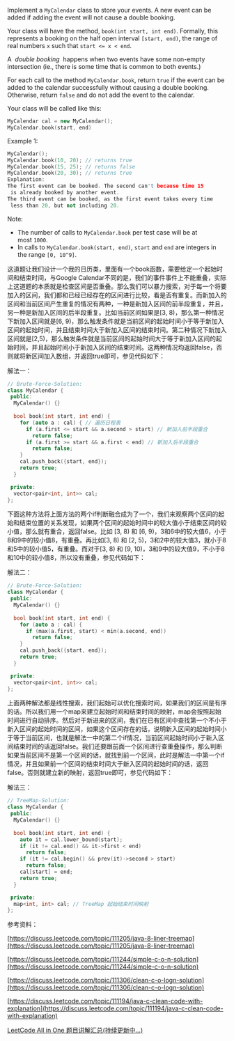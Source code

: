 Implement a `MyCalendar` class to store your events. A new event can be added if adding the event will not cause a double booking.

Your class will have the method, `book(int start, int end)`. Formally, this represents a booking on the half open interval `[start, end)`, the range of real numbers `x` such that `start <= x < end`.

A  _double booking_  happens when two events have some non-empty intersection (ie., there is some time that is common to both events.)

For each call to the method `MyCalendar.book`, return `true` if the event can be added to the calendar successfully without causing a double booking. Otherwise, return `false` and do not add the event to the calendar.

Your class will be called like this:

```cpp
MyCalendar cal = new MyCalendar();
MyCalendar.book(start, end)
```

Example 1:

```cpp
MyCalendar();
MyCalendar.book(10, 20); // returns true
MyCalendar.book(15, 25); // returns false
MyCalendar.book(20, 30); // returns true
Explanation: 
The first event can be booked. The second can't because time 15
 is already booked by another event.
The third event can be booked, as the first event takes every time
 less than 20, but not including 20.
```

Note:

- The number of calls to `MyCalendar.book` per test case will be at most `1000`.
- In calls to `MyCalendar.book(start, end)`, `start` and `end` are integers in the range `[0, 10^9]`.

这道题让我们设计一个我的日历类，里面有一个book函数，需要给定一个起始时间和结束时间，与Google Calendar不同的是，我们的事件事件上不能重叠，实际上这道题的本质就是检查区间是否重叠。那么我们可以暴力搜索，对于每一个将要加入的区间，我们都和已经已经存在的区间进行比较，看是否有重复。而新加入的区间和当前区间产生重复的情况有两种，一种是新加入区间的前半段重复，并且，另一种是新加入区间的后半段重复。比如当前区间如果是[3, 8)，那么第一种情况下新加入区间就是[6, 9)，那么触发条件就是当前区间的起始时间小于等于新加入区间的起始时间，并且结束时间大于新加入区间的结束时间。第二种情况下新加入区间就是[2,5)，那么触发条件就是当前区间的起始时间大于等于新加入区间的起始时间，并且起始时间小于新加入区间的结束时间。这两种情况均返回false，否则就将新区间加入数组，并返回true即可，参见代码如下：

解法一：

```cpp
// Brute-Force-Solution:
class MyCalendar {
 public:
  MyCalendar() {}
    
  bool book(int start, int end) {
    for (auto a : cal) { // 遍历日程表
      if (a.first <= start && a.second > start) // 新加入前半段重合
        return false;
      if (a.first >= start && a.first < end) // 新加入后半段重合
        return false;
    }
    cal.push_back({start, end});
    return true;
  }

 private:
  vector<pair<int, int>> cal;
};
```

下面这种方法将上面方法的两个if判断融合成为了一个，我们来观察两个区间的起始和结束位置的关系发现，如果两个区间的起始时间中的较大值小于结束区间的较小值，那么就有重合，返回false。比如 [3, 8) 和 [6, 9)，3和6中的较大值6，小于8和9中的较小值8，有重叠。再比如[3, 8) 和 [2, 5)，3和2中的较大值3，就小于8和5中的较小值5，有重叠。而对于[3, 8) 和 [9, 10)，3和9中的较大值9，不小于8和10中的较小值8，所以没有重叠，参见代码如下：

解法二：

```cpp
// Brute-Force-Solution:
class MyCalendar {
 public:
  MyCalendar() {}
    
  bool book(int start, int end) {
    for (auto a : cal) {
      if (max(a.first, start) < min(a.second, end))
        return false;
    }
    cal.push_back({start, end});
    return true;
  }

 private:
  vector<pair<int, int>> cal;
};
```

上面两种解法都是线性搜索，我们起始可以优化搜索时间，如果我们的区间是有序的话。所以我们用一个map来建立起始时间和结束时间的映射，map会按照起始时间进行自动排序。然后对于新进来的区间，我们在已有区间中查找第一个不小于新入区间的起始时间的区间，如果这个区间存在的话，说明新入区间的起始时间小于等于当前区间，也就是解法一中的第二个if情况，当前区间起始时间小于新入区间结束时间的话返回false。我们还要跟前面一个区间进行查重叠操作，那么判断如果当前区间不是第一个区间的话，就找到前一个区间，此时是解法一中第一个if情况，并且如果前一个区间的结束时间大于新入区间的起始时间的话，返回false。否则就建立新的映射，返回true即可，参见代码如下：

解法三：

```cpp
// TreeMap-Solution:
class MyCalendar {
 public:
  MyCalendar() {}
    
  bool book(int start, int end) {
    auto it = cal.lower_bound(start);
    if (it != cal.end() && it->first < end)
      return false;
    if (it != cal.begin() && prev(it)->second > start)
      return false;
    cal[start] = end;
    return true;
  }

 private:
  map<int, int> cal; // TreeMap 起始结束时间映射
};
```

参考资料：

[https://discuss.leetcode.com/topic/111205/java-8-liner-treemap](https://discuss.leetcode.com/topic/111205/java-8-liner-treemap)

[https://discuss.leetcode.com/topic/111244/simple-c-o-n-solution](https://discuss.leetcode.com/topic/111244/simple-c-o-n-solution)

[https://discuss.leetcode.com/topic/111306/clean-c-o-logn-solution](https://discuss.leetcode.com/topic/111306/clean-c-o-logn-solution)

[https://discuss.leetcode.com/topic/111194/java-c-clean-code-with-explanation](https://discuss.leetcode.com/topic/111194/java-c-clean-code-with-explanation)

[LeetCode All in One 题目讲解汇总(持续更新中...)](http://www.cnblogs.com/grandyang/p/4606334.html)